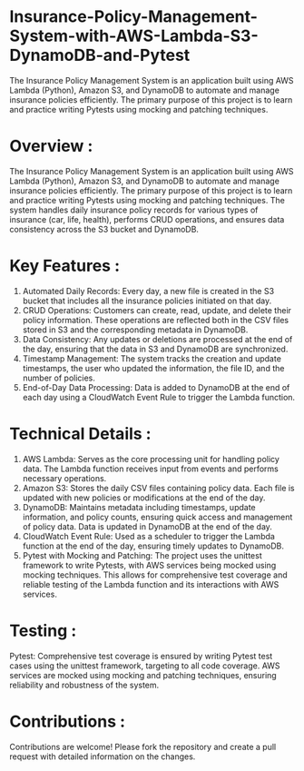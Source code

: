 # Insurance-Policy-Management-System-with-AWS-Lambda-S3-DynamoDB-and-Pytest

The Insurance Policy Management System is an application built using AWS Lambda (Python), Amazon S3, and DynamoDB to automate and manage insurance policies efficiently. The primary purpose of this project is to learn and practice writing Pytests using mocking and patching techniques.

# Overview :

The Insurance Policy Management System is an application built using AWS Lambda (Python), Amazon S3, and DynamoDB to automate and manage insurance policies efficiently. The primary purpose of this project is to learn and practice writing Pytests using mocking and patching techniques. The system handles daily insurance policy records for various types of insurance (car, life, health), performs CRUD operations, and ensures data consistency across the S3 bucket and DynamoDB.

# Key Features :

1. Automated Daily Records: Every day, a new file is created in the S3 bucket that includes all the insurance policies initiated on that day.
2. CRUD Operations: Customers can create, read, update, and delete their policy information. These operations are reflected both in the CSV files stored in S3 and the corresponding metadata in DynamoDB.
3. Data Consistency: Any updates or deletions are processed at the end of the day, ensuring that the data in S3 and DynamoDB are synchronized.
4. Timestamp Management: The system tracks the creation and update timestamps, the user who updated the information, the file ID, and the number of policies.
5. End-of-Day Data Processing: Data is added to DynamoDB at the end of each day using a CloudWatch Event Rule to trigger the Lambda function.

# Technical Details :

1. AWS Lambda: Serves as the core processing unit for handling policy data. The Lambda function receives input from events and performs necessary operations.
2. Amazon S3: Stores the daily CSV files containing policy data. Each file is updated with new policies or modifications at the end of the day.
3. DynamoDB: Maintains metadata including timestamps, update information, and policy counts, ensuring quick access and management of policy data. Data is updated in DynamoDB at the end of the day.
4. CloudWatch Event Rule: Used as a scheduler to trigger the Lambda function at the end of the day, ensuring timely updates to DynamoDB.
5. Pytest with Mocking and Patching: The project uses the unittest framework to write Pytests, with AWS services being mocked using mocking techniques. This allows for comprehensive test coverage and reliable testing of the Lambda function and its interactions with AWS services.

# Testing :

Pytest: Comprehensive test coverage is ensured by writing Pytest test cases using the unittest framework, targeting to all code coverage. AWS services are mocked using mocking and patching techniques, ensuring reliability and robustness of the system.

# Contributions :

Contributions are welcome! Please fork the repository and create a pull request with detailed information on the changes.
